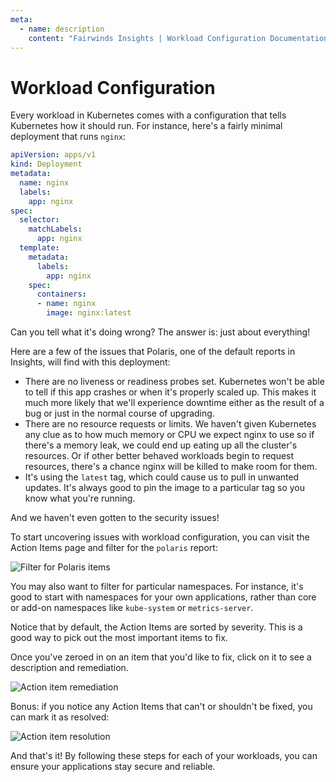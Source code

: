 ```yaml
---
meta:
  - name: description
    content: "Fairwinds Insights | Workload Configuration Documentation. Read Common Use Cases. "
---
```

# Workload Configuration

Every workload in Kubernetes comes with a configuration that tells Kubernetes how it should run.
For instance, here's a fairly minimal deployment that runs `nginx`:

```yaml
apiVersion: apps/v1
kind: Deployment
metadata:
  name: nginx
  labels:
    app: nginx
spec:
  selector:
    matchLabels:
      app: nginx
  template:
    metadata:
      labels:
        app: nginx
    spec:
      containers:
      - name: nginx
        image: nginx:latest
```

Can you tell what it's doing wrong? The answer is: just about everything!

Here are a few of the issues that Polaris, one of the default reports in Insights, will find with this
deployment:
* There are no liveness or readiness probes set. Kubernetes won't be able to tell if
this app crashes or when it's properly scaled up. This makes it much more likely that we'll experience downtime
either as the result of a bug or just in the normal course of upgrading.
* There are no resource requests or limits. We haven't given Kubernetes any clue as to how much memory or CPU we
expect nginx to use so if there's a memory leak, we could end up eating up all the cluster's resources. Or if
other better behaved workloads begin to request resources, there's a chance nginx will be killed to make room for them.
* It's using the `latest` tag, which could cause us to pull in unwanted updates. It's always good to pin
the image to a particular tag so you know what you're running.

And we haven't even gotten to the security issues!

To start uncovering issues with workload configuration, you can visit the Action Items page
and filter for the `polaris` report:

<img :src="$withBase('/img/filter-polaris.png')" alt="Filter for Polaris items">

You may also want to filter for particular namespaces. For instance, it's good to start with
namespaces for your own applications, rather than core or add-on namespaces like `kube-system` or `metrics-server`.

Notice that by default, the Action Items are sorted by severity.
This is a good way to pick out the most important items to fix.

Once you've zeroed in on an item that you'd like to fix, click on it to see a description and
remediation.

<img :src="$withBase('/img/ai-remediation.png')" alt="Action item remediation">

Bonus: if you notice any Action Items that can't or shouldn't be fixed, you can mark it as resolved:

<img :src="$withBase('/img/ai-resolution.png')" alt="Action item resolution">

And that's it! By following these steps for each of your workloads, you can ensure your applications
stay secure and reliable.
